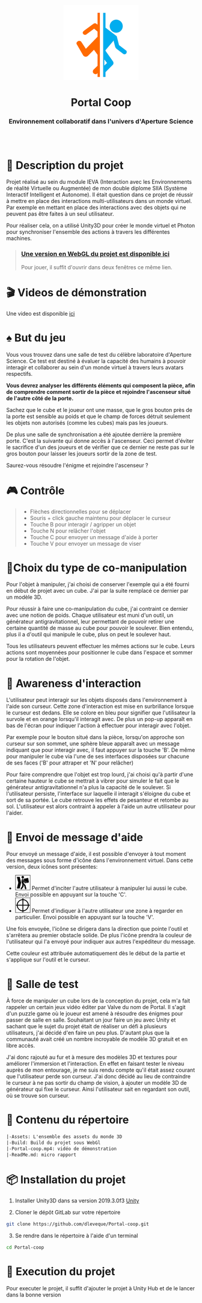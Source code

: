 <div align="center">
  <img src="Assets/logo.png" alt="drawing" width="200px;"/>
  <h1><b>Portal Coop</b></h1>
  <h3>Environnement collaboratif dans l'univers d'Aperture Science</h3>
</div>

</br></br>

# 📝 Description du projet

Projet réalisé au sein du module IEVA (Interaction avec les Environnements de réalité Virtuelle ou Augmentée) de mon double diplome SIIA (Système Interactif Intelligent et Autonome).
Il était question dans ce projet de réussir à mettre en place des interactions multi-utilisateurs dans un monde virtuel. Par exemple en mettant en place des interactions avec des objets qui ne peuvent pas être faites à un seul utilisateur.

Pour réaliser cela, on a utilisé Unity3D pour créer le monde virtuel et Photon pour synchroniser l'ensemble des actions à travers les différentes machines.

> ### [Une version en WebGL du projet est disponible ici](https://dleveque.github.io/Portal-coop/) 
> Pour jouer, il suffit d'ouvrir dans deux fenêtres ce même lien.

# 🎬 Videos de démonstration

Une video est disponible [ici](./Portal-coop.mp4)

# ♠ But du jeu

Vous vous trouvez dans une salle de test du célèbre laboratoire d'Aperture Science. Ce test est destiné à évaluer la capacité des humains à pouvoir interagir et collaborer au sein d'un monde virtuel à travers leurs avatars respectifs.

__Vous devrez analyser les différents éléments qui composent la pièce, afin de comprendre comment sortir de la pièce et rejoindre l'ascenseur situé de l'autre côté de la porte.__

Sachez que le cube et le joueur ont une masse, que le gros bouton près de la porte est sensible au poids et que le champ de forces détruit seulement les objets non autorisés (comme les cubes) mais pas les joueurs.

De plus une salle de synchronisation a été ajoutée derrière la première porte. C'est la suivante qui donne accès à l'ascenseur. Ceci permet d'éviter le sacrifice d'un des joueurs et de vérifier que ce dernier ne reste pas sur le gros bouton pour laisser les joueurs sortir de la zone de test.

Saurez-vous résoudre l'énigme et rejoindre l'ascenseur ?

# 🎮 Contrôle

> - Flèches directionnelles pour se déplacer
> - Souris + click gauche maintenu pour déplacer le curseur
> - Touche B pour interagir / agripper un objet
> - Touche N pour relâcher l'objet
> - Touche C pour envoyer un message d'aide à porter
> - Touche V pour envoyer un message de viser

# 🤝Choix du type de co-manipulation

Pour l'objet à manipuler, j'ai choisi de conserver l'exemple qui a été fourni en début de projet avec un cube. J'ai par la suite remplacé ce dernier par un modèle 3D.

Pour réussir à faire une co-manipulation du cube, j'ai contraint ce dernier avec une notion de poids. Chaque utilisateur est muni d'un outil, un générateur antigravitationnel, leur permettant de pouvoir retirer une certaine quantité de masse au cube pour pouvoir le soulever. Bien entendu, plus il a d'outil qui manipule le cube, plus on peut le soulever haut.

Tous les utilisateurs peuvent effectuer les mêmes actions sur le cube. Leurs actions sont moyennées pour positionner le cube dans l'espace et sommer pour la rotation de l'objet.

# 👀 Awareness d'interaction 

L'utilisateur peut interagir sur les objets disposés dans l'environnement à l'aide son curseur.
Cette zone d'interaction est mise en surbrillance lorsque le curseur est dedans. Elle se colore en bleu pour signifier que l'utilisateur la survole et en orange lorsqu'il interagit avec.
De plus un pop-up apparaît en bas de l'écran pour indiquer l'action à effectuer pour interagir avec l'objet.

Par exemple pour le bouton situé dans la pièce, lorsqu'on approche son curseur sur son sommet, une sphère bleue apparaît avec un message indiquant que pour interagir avec, il faut appuyer sur la touche 'B'.
De même pour manipuler le cube via l'une de ses interfaces disposées sur chacune de ses faces ('B' pour attraper et 'N' pour relâcher)

Pour faire comprendre que l'objet est trop lourd, j'ai choisi qu'à partir d'une certaine hauteur le cube se mettrait à vibrer pour simuler le fait que le générateur antigravitationnel n'a plus la capacité de le soulever. Si l'utilisateur persiste, l'interface sur laquelle il interagit s'éloigne du cube et sort de sa portée. Le cube retrouve les effets de pesanteur et retombe au sol.
L'utilisateur est alors contraint à appeler à l'aide un autre utilisateur pour l'aider.

# 📣 Envoi de message d'aide

Pour envoyé un message d'aide, il est possible d'envoyer à tout moment des messages sous forme d'icône dans l'environnement virtuel. Dans cette version, deux icônes sont présentes:
  
  - <img src="Assets/Resources/PortalElements/MessageIcon/carry.png" width="40px"/> Permet d'inciter l'autre utilisateur à manipuler lui aussi le cube. Envoi possible en appuyant sur la touche 'C'.
  - <img src="Assets/Resources/PortalElements/MessageIcon/point.png" width="40px"/> Permet d'indiquer à l'autre utilisateur une zone à regarder en particulier. Envoi possible en appuyant sur la touche 'V'.

Une fois envoyée, l'icône se dirigera dans la direction que pointe l'outil et s'arrêtera au premier obstacle solide. De plus l'icône prendra la couleur de l'utilisateur qui l'a envoyé pour indiquer aux autres l'expéditeur du message.

Cette couleur est attribuée automatiquement dès le début de la partie et s'applique sur l'outil et le curseur.

# 🧭 Salle de test

À force de manipuler un cube lors de la conception du projet, cela m'a fait rappeler un certain jeux vidéo éditer par Valve du nom de Portal. Il s'agit d'un puzzle game où le joueur est amené à résoudre des énigmes pour passer de salle en salle. Souhaitant un jour faire un jeu avec Unity et sachant que le sujet du projet était de réaliser un défi à plusieurs utilisateurs, j'ai décidé d'en faire un peu plus. D'autant plus que la communauté avait créé un nombre incroyable de modèle 3D gratuit et en libre accès.

J'ai donc rajouté au fur et à mesure des modèles 3D et textures pour améliorer l'immersion et l'interaction. En effet en faisant tester le niveau auprès de mon entourage, je me suis rendu compte qu'il était assez courant que l'utilisateur perde son curseur. J'ai donc décidé au lieu de contraindre le curseur à ne pas sortir du champ de vision, à ajouter un modèle 3D de générateur qui fixe le curseur. Ainsi l'utilisateur sait en regardant son outil, où se trouve son curseur.



# 📂 Contenu du répertoire

    |-Assets: L'ensemble des assets du monde 3D
    |-Build: Build du projet sous WebGl
    |-Portal-coop.mp4: vidéo de démonstration
    |-ReadMe.md: micro rapport 

# 📦 Installation du projet

1. Installer Unity3D dans sa version 2019.3.0f3 [Unity](https://unity3d.com/fr/get-unity/download/archive)

2. Cloner le dépôt GitLab sur votre répertoire
```bash
git clone https://github.com/dleveque/Portal-coop.git
```

3. Se rendre dans le répertoire à l'aide d'un terminal
```bash
cd Portal-coop
```

# 📜 Execution du projet

Pour executer le projet, il suffit d'ajouter le projet à Unity Hub et de le lancer dans la bonne version